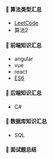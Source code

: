 #### :closed_book: 算法类型汇总
* [LeetCode](https://github.com/huich/Code-Notes/new/main/items/LeetCodeList.md)
* 算法2

#### :green_book: 前端知识汇总
* angular
* vue
* react
* [ES6](https://github.com/huich/Code-Notes/blob/main/doc/ECMAScript6.md)

#### :blue_book: 后端知识汇总
* C#

#### :orange_book: 数据库知识汇总
* SQL

#### :book: 面试题总结
